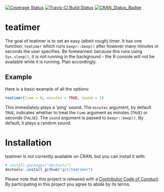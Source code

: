 <!-- README.md is generated from README.Rmd. Please edit that file -->
[![Coverage Status](https://img.shields.io/codecov/c/github/gzt/teatimer/master.svg)](https://codecov.io/github/gzt/teatimer?branch=master) [![Travis-CI Build Status](https://travis-ci.org/gzt/teatimer.svg?branch=master)](https://travis-ci.org/gzt/teatimer) [![CRAN\_Status\_Badge](http://www.r-pkg.org/badges/version/teatimer)](https://cran.r-project.org/package=teatimer)

teatimer
========

The goal of teatimer is to set an easy (albeit rough) timer. It has one function: `teatimer` which runs `beepr::beep()` after however many minutes or seconds the user specifies. Be forewarned: because this runs using `Sys.sleep()`, it is not running in the background - the R console will not be available while it is running. Plan accordingly.

Example
-------

Here is a basic example of all the options:

``` r
teatimer(time = 0, minutes = TRUE, sound = 1)
```

This immediately plays a 'ping' sound. The `minutes` argument, by default `TRUE`, indicates whether to treat the `time` argument as minutes (`TRUE`) or seconds (`FALSE`). The `sound` argument is passed to `beepr::beep()`. By default, it plays a random sound.

Installation
============

teatimer is not currently available on CRAN, but you can install it with:

``` r
# install.packages("devtools")
devtools::install_github("gzt/teatimer")
```

Please note that this project is released with a [Contributor Code of Conduct](CONDUCT.md). By participating in this project you agree to abide by its terms.
